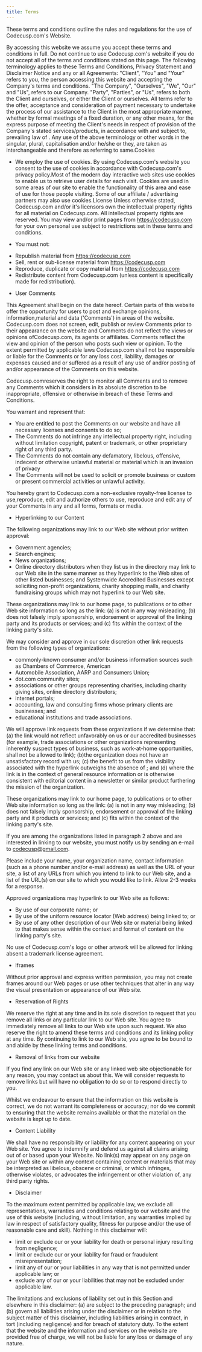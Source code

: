 ```yaml
---
title: Terms
---
```


These terms and conditions outline the rules and regulations for the use of Codecusp.com's Website.  
	
	
By accessing this website we assume you accept these terms and conditions in full. Do not continue to use Codecusp.com's website if you do not accept all of the terms and conditions stated on this page.
The following terminology applies to these Terms and Conditions, Privacy Statement and Disclaimer Notice and any or all Agreements: "Client", "You" and "Your" refers to you, the person accessing this website and accepting the Company's terms and conditions. "The Company", "Ourselves", "We", "Our" and "Us", refers to our Company. "Party", "Parties", or "Us", refers to both the Client and ourselves, or either the Client or ourselves. All terms refer to the offer, acceptance and consideration of payment necessary to undertake
the process of our assistance to the Client in the most appropriate manner, whether by formal meetings of a fixed duration, or any other means, for the express purpose of meeting the Client's needs in respect of provision of the Company's stated services/products, in accordance with and subject to, prevailing law of . Any use of the above terminology or other words in the singular, plural, capitalisation and/or he/she or they, are taken as interchangeable and therefore as referring to same.Cookies
	
- We employ the use of cookies. By using Codecusp.com's website you consent to the use of cookies in accordance with Codecusp.com's privacy policy.Most of the modern day interactive web sites use cookies to enable us to retrieve user details for each visit. Cookies are used in some areas of our site to enable the functionality of this area and ease of use for those people visiting. Some of our affiliate / advertising partners may also use cookies.License Unless otherwise stated, Codecusp.com and/or it's licensors own the intellectual property rights for all material on Codecusp.com. All intellectual property rights are reserved. You may view and/or print pages from https://codecusp.com for your own personal use subject to restrictions set in these terms and conditions.

- You must not:
* Republish material from https://codecusp.com
* Sell, rent or sub-license material from https://codecusp.com
* Reproduce, duplicate or copy material from https://codecusp.com
* Redistribute content from Codecusp.com (unless content is specifically made for redistribution).

- User Comments

This Agreement shall begin on the date hereof.
Certain parts of this website offer the opportunity for users to post and exchange opinions, information,material and data ('Comments') in areas of the website. Codecusp.com does not screen, edit, publish or review Comments prior to their appearance on the website and Comments do not reflect the views or opinions ofCodecusp.com, its agents or affiliates. Comments reflect the view and opinion of the person who posts such view or opinion. To the extent permitted by applicable laws Codecusp.com shall not be responsible or liable for the Comments or for any loss cost, liability, damages or expenses caused and or suffered as a result of any use of and/or posting of and/or appearance of the Comments on this website.
		
Codecusp.comreserves the right to monitor all Comments and to remove any Comments which it considers	in its absolute discretion to be inappropriate, offensive or otherwise in breach of these Terms and Conditions.
		
You warrant and represent that:
				
- You are entitled to post the Comments on our website and have all necessary licenses and consents to do so;
- The Comments do not infringe any intellectual property right, including without limitation copyright, patent or trademark, or other proprietary right of any third party.
-  The Comments do not contain any defamatory, libelous, offensive, indecent or otherwise unlawful material or material which is an invasion of privacy
-  The Comments will not be used to solicit or promote business or custom or present commercial activities or unlawful activity.
				
			
You hereby grant to Codecusp.com a non-exclusive royalty-free license to use,reproduce, edit and authorize others to use, reproduce and edit any of your Comments in any and all forms, formats or media.
	
- Hyperlinking to our Content

The following organizations may link to our Web site without prior written approval:
			
* Government agencies;
* Search engines;
* News organizations;
* Online directory distributors when they list us in the directory may link to our Web site in the same	manner as they hyperlink to the Web sites of other listed businesses; and Systemwide Accredited Businesses except soliciting non-profit organizations, charity shopping malls, and charity fundraising groups which may not hyperlink to our Web site.
			
		
These organizations may link to our home page, to publications or to other Web site information so long as the link: (a) is not in any way misleading; (b) does not falsely imply sponsorship, endorsement or approval of the linking party and its products or services; and (c) fits within the context of the linking party's site.
		
We may consider and approve in our sole discretion other link requests from the following types of organizations:
			
* commonly-known consumer and/or business information sources such as Chambers of Commerce, American
* Automobile Association, AARP and Consumers Union;
* dot.com community sites;
* associations or other groups representing charities, including charity giving sites, online directory distributors;
* internet portals;
* accounting, law and consulting firms whose primary clients are businesses; and
* educational institutions and trade associations.
			
We will approve link requests from these organizations if we determine that: (a) the link would not reflect	unfavorably on us or our accredited businesses (for example, trade associations or other organizations representing inherently suspect types of business, such as work-at-home opportunities, shall not be allowed to link); (b)the organization does not have an unsatisfactory record with us; (c) the benefit to us from the visibility associated with the hyperlink outweighs the absence of ; and (d) where the link is in the context of general resource information or is otherwise consistent with editorial content in a newsletter or similar product furthering the mission of the organization.

These organizations may link to our home page, to publications or to other Web site information so long as the link: (a) is not in any way misleading; (b) does not falsely imply sponsorship, endorsement or approval
of the linking party and it products or services; and (c) fits within the context of the linking party's site.

If you are among the organizations listed in paragraph 2 above and are interested in linking to our website, you must notify us by sending an e-mail to codecusp@gmail.com.
	
Please include your name, your organization name, contact information (such as a phone number and/or e-mail address) as well as the URL of your site, a list of any URLs from which you intend to link to our Web site, and a list of the URL(s) on our site to which you would like to link. Allow 2-3 weeks for a response.

Approved organizations may hyperlink to our Web site as follows:

* By use of our corporate name; or
* By use of the uniform resource locator (Web address) being linked to; or
* By use of any other description of our Web site or material being linked to that makes sense within the context and format of content on the linking party's site.
	
No use of Codecusp.com's logo or other artwork will be allowed for linking absent a trademark license agreement.

- Iframes

Without prior approval and express written permission, you may not create frames around our Web pages or use other techniques that alter in any way the visual presentation or appearance of our Web site.

- Reservation of Rights
	
We reserve the right at any time and in its sole discretion to request that you remove all links or any particular link to our Web site. You agree to immediately remove all links to our Web site upon such request. We also reserve the right to amend these terms and conditions and its linking policy at any time. By continuing to link to our Web site, you agree to be bound to and abide by these linking terms and conditions.

- Removal of links from our website
	
If you find any link on our Web site or any linked web site objectionable for any reason, you may contact	us about this. We will consider requests to remove links but will have no obligation to do so or to respond directly to you.
	
Whilst we endeavour to ensure that the information on this website is correct, we do not warrant its completeness or accuracy; nor do we commit to ensuring that the website remains available or that the material on the website is kept up to date.
  
- Content Liability
	
We shall have no responsibility or liability for any content appearing on your Web site. You agree to indemnify and defend us against all claims arising out of or based upon your Website. No link(s) may appear on any page on your Web site or within any context containing content or materials that may be interpreted as libelous, obscene or criminal, or which infringes, otherwise violates, or advocates the infringement or other violation of, any third party rights.

- Disclaimer
	
To the maximum extent permitted by applicable law, we exclude all representations, warranties and conditions relating to our website and the use of this website (including, without limitation, any warranties implied by law in respect of satisfactory quality, fitness for purpose and/or the use of reasonable care and skill). Nothing in this disclaimer will: 

* limit or exclude our or your liability for death or personal injury resulting from negligence;
* limit or exclude our or your liability for fraud or fraudulent misrepresentation;
* limit any of our or your liabilities in any way that is not permitted under applicable law; or
* exclude any of our or your liabilities that may not be excluded under applicable law.
	
	
The limitations and exclusions of liability set out in this Section and elsewhere in this disclaimer: 
(a) are subject to the preceding paragraph; and 
(b) govern all liabilities arising under the disclaimer or
in relation to the subject matter of this disclaimer, including liabilities arising in contract, in tort (including negligence) and for breach of statutory duty.	To the extent that the website and the information and services on the website are provided free of charge, we will not be liable for any loss or damage of any nature.
	
